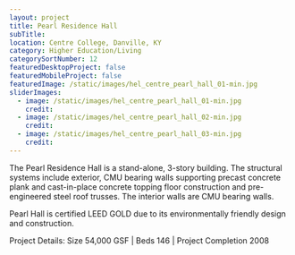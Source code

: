 ```yaml
---
layout: project
title: Pearl Residence Hall
subTitle:
location: Centre College, Danville, KY
category: Higher Education/Living
categorySortNumber: 12
featuredDesktopProject: false
featuredMobileProject: false
featuredImage: /static/images/hel_centre_pearl_hall_01-min.jpg
sliderImages:
  - image: /static/images/hel_centre_pearl_hall_01-min.jpg
    credit:
  - image: /static/images/hel_centre_pearl_hall_02-min.jpg
    credit:
  - image: /static/images/hel_centre_pearl_hall_03-min.jpg
    credit:
---
```

The Pearl Residence Hall is a stand-alone, 3-story building.  The structural systems include exterior, CMU bearing walls supporting precast concrete plank and cast-in-place concrete topping floor construction and pre-engineered steel roof trusses.  The interior walls are CMU bearing walls.

Pearl Hall is certified LEED GOLD due to its environmentally friendly design and construction.

Project Details:  Size 54,000 GSF | Beds 146 | Project Completion 2008































